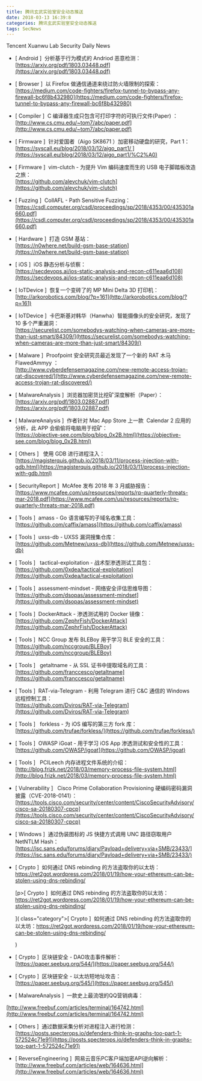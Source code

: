 ```yaml
---
title: 腾讯玄武实验室安全动态推送
date: 2018-03-13 16:39:8
categories: 腾讯玄武实验室安全动态推送
tags: SecNews
---
```


Tencent Xuanwu Lab Security Daily News  
* [ Android ]  分析基于行为模式的 Andriod 恶意检测：   
[https://arxiv.org/pdf/1803.03448.pdf](https://arxiv.org/pdf/1803.03448.pdf)  

* [ Browser ]  以 Firefox 做通信通道来绕过防火墙限制的探索：   
[https://medium.com/code-fighters/firefox-tunnel-to-bypass-any-firewall-bc6f8b432980](https://medium.com/code-fighters/firefox-tunnel-to-bypass-any-firewall-bc6f8b432980)  

* [ Compiler ]  C 编译器生成只包含可打印字符的可执行文件(Paper) ：   
[http://www.cs.cmu.edu/~tom7/abc/paper.pdf](http://www.cs.cmu.edu/~tom7/abc/paper.pdf)  

* [ Firmware ]  针对爱国者（Aigo SK8671 ）加密移动硬盘的研究，Part 1：   
[https://syscall.eu/blog/2018/03/12/aigo_part1/ ](https://syscall.eu/blog/2018/03/12/aigo_part1/%C2%A0)  

* [ Firmware ]  vim-clutch - 为提升 Vim 编码速度而生的 USB 电子脚踏板改造之旅：   
[https://github.com/alevchuk/vim-clutch](https://github.com/alevchuk/vim-clutch)  

* [ Fuzzing ]  CollAFL - Path Sensitive Fuzzing：   
[https://csdl.computer.org/csdl/proceedings/sp/2018/4353/00/435301a660.pdf](https://csdl.computer.org/csdl/proceedings/sp/2018/4353/00/435301a660.pdf)  

* [ Hardware ]  打造 GSM 基站：   
[https://n0where.net/build-gsm-base-station](https://n0where.net/build-gsm-base-station)  

* [ iOS ]  iOS 静态分析与侦察：   
[https://secdevops.ai/ios-static-analysis-and-recon-c611eaa6d108](https://secdevops.ai/ios-static-analysis-and-recon-c611eaa6d108)  

* [ IoTDevice ]  恢复一个变砖了的 MP Mini Delta 3D 打印机：   
[http://arkorobotics.com/blog/?p=161](http://arkorobotics.com/blog/?p=161)  

* [ IoTDevice ]  卡巴斯基对韩华（Hanwha）智能摄像头的安全研究，发现了 10 多个严重漏洞：   
[https://securelist.com/somebodys-watching-when-cameras-are-more-than-just-smart/84309/](https://securelist.com/somebodys-watching-when-cameras-are-more-than-just-smart/84309/)  

* [ Malware ]  Proofpoint 安全研究员最近发现了一个新的 RAT 木马 FlawedAmmyy ：   
[http://www.cyberdefensemagazine.com/new-remote-access-trojan-rat-discovered/](http://www.cyberdefensemagazine.com/new-remote-access-trojan-rat-discovered/)  

* [ MalwareAnalysis ]  浏览器加密货比挖矿深度解析（Paper）：   
[https://arxiv.org/pdf/1803.02887.pdf](https://arxiv.org/pdf/1803.02887.pdf)  

* [ MalwareAnalysis ]  作者针对 Mac App Store 上一款  Calendar 2 应用的分析，此 APP 会偷偷将电脑用于挖矿：   
[https://objective-see.com/blog/blog_0x2B.html](https://objective-see.com/blog/blog_0x2B.html)  

* [ Others ]   使用 GDB 进行进程注入：   
[https://magisterquis.github.io/2018/03/11/process-injection-with-gdb.html](https://magisterquis.github.io/2018/03/11/process-injection-with-gdb.html)  

* [ SecurityReport ]  McAfee 发布 2018 年 3 月威胁报告：   
[https://www.mcafee.com/us/resources/reports/rp-quarterly-threats-mar-2018.pdf](https://www.mcafee.com/us/resources/reports/rp-quarterly-threats-mar-2018.pdf)  

* [ Tools ]  amass - Go 语言编写的子域名收集工具：   
[https://github.com/caffix/amass](https://github.com/caffix/amass)  

* [ Tools ]  uxss-db - UXSS 漏洞搜集仓库：   
[https://github.com/Metnew/uxss-db](https://github.com/Metnew/uxss-db)  

* [ Tools ]   tactical-exploitation - 战术型渗透测试工具包：   
[https://github.com/0xdea/tactical-exploitation](https://github.com/0xdea/tactical-exploitation)  

* [ Tools ]  assessment-mindset - 网络安全评估思维导图：   
[https://github.com/dsopas/assessment-mindset](https://github.com/dsopas/assessment-mindset)  

* [ Tools ]  DockerAttack - 渗透测试用的 Docker 镜像：   
[https://github.com/ZephrFish/DockerAttack](https://github.com/ZephrFish/DockerAttack)  

* [ Tools ]  NCC Group 发布 BLEBoy 用于学习 BLE 安全的工具：   
[https://github.com/nccgroup/BLEBoy](https://github.com/nccgroup/BLEBoy)  

* [ Tools ]   getaltname - 从 SSL 证书中提取域名的工具：   
[https://github.com/franccesco/getaltname](https://github.com/franccesco/getaltname)  

* [ Tools ]  RAT-via-Telegram - 利用 Telegram 进行 C&amp;C 通信的 Windows 远程控制工具：   
[https://github.com/Dviros/RAT-via-Telegram](https://github.com/Dviros/RAT-via-Telegram)  

* [ Tools ]   forkless - 为 iOS 编写的第三方 fork 库：   
[https://github.com/trufae/forkless/](https://github.com/trufae/forkless/)  

* [ Tools ]  OWASP iGoat - 用于学习 iOS App 渗透测试和安全性的工具：   
[https://github.com/OWASP/igoat](https://github.com/OWASP/igoat)  

* [ Tools ]   PCILeech 内存进程文件系统的介绍：   
[http://blog.frizk.net/2018/03/memory-process-file-system.html](http://blog.frizk.net/2018/03/memory-process-file-system.html)  

* [ Vulnerability ]   Cisco Prime Collaboration Provisioning 硬编码密码漏洞披露（CVE-2018-0141）：   
[https://tools.cisco.com/security/center/content/CiscoSecurityAdvisory/cisco-sa-20180307-cpcp](https://tools.cisco.com/security/center/content/CiscoSecurityAdvisory/cisco-sa-20180307-cpcp)  

* [ Windows ]  通过伪装图标的 JS 快捷方式调用 UNC 路径窃取用户 NetNTLM Hash：   
[https://isc.sans.edu/forums/diary/Payload+delivery+via+SMB/23433/](https://isc.sans.edu/forums/diary/Payload+delivery+via+SMB/23433/)  

* [ Crypto ]  如何通过 DNS rebinding 的方法盗取你的以太坊：https://ret2got.wordpress.com/2018/01/19/how-your-ethereum-can-be-stolen-using-dns-rebinding/ </p>
[p><span class="category">[ Crypto ]</span>  如何通过 DNS rebinding 的方法盗取你的以太坊：https://ret2got.wordpress.com/2018/01/19/how-your-ethereum-can-be-stolen-using-dns-rebinding/ </p>]( class="category">[ Crypto ]</span>  如何通过 DNS rebinding 的方法盗取你的以太坊：https://ret2got.wordpress.com/2018/01/19/how-your-ethereum-can-be-stolen-using-dns-rebinding/ </p>)  

* [ Crypto ]  区块链安全 - DAO攻击事件解析： 
[https://paper.seebug.org/544/](https://paper.seebug.org/544/)  

* [ Crypto ]  区块链安全 - 以太坊短地址攻击： 
[https://paper.seebug.org/545/](https://paper.seebug.org/545/)  

* [ MalwareAnalysis ]  一款史上最流氓的QQ营销病毒：
 
[http://www.freebuf.com/articles/terminal/164742.html](http://www.freebuf.com/articles/terminal/164742.html)  

* [ Others ]  通过数据采集分析对进程注入进行检测： 
[https://posts.specterops.io/defenders-think-in-graphs-too-part-1-572524c71e91](https://posts.specterops.io/defenders-think-in-graphs-too-part-1-572524c71e91)  

* [ ReverseEngineering ]  网易云音乐PC客户端加密API逆向解析： 
[http://www.freebuf.com/articles/web/164636.html](http://www.freebuf.com/articles/web/164636.html)  

